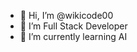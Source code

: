 - 👋 Hi, I’m @wikicode00
- 👀 I’m Full Stack Developer 
- 🌱 I’m currently learning AI

<!---
wikicode00/wikicode00 is a ✨ special ✨ repository because its `README.md` (this file) appears on your GitHub profile.
You can click the Preview link to take a look at your changes.
--->

